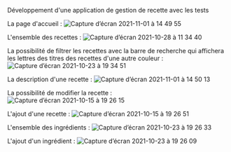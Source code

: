 Développement d'une application de gestion de recette avec les tests

La page d'accueil :
![Capture d’écran 2021-11-01 à 14 49 55](https://user-images.githubusercontent.com/77897283/139699029-054b6469-29fc-4cba-abbc-9e8b1c56d100.png)

L'ensemble des recettes :
![Capture d’écran 2021-10-28 à 11 34 40](https://user-images.githubusercontent.com/77897283/139698842-45039889-2ce8-4003-b862-5afac0ddd7b3.png)

La possibilité de filtrer les recettes avec la barre de recherche qui affichera les lettres des titres des recettes d'une autre couleur :
![Capture d’écran 2021-10-23 à 19 34 51](https://user-images.githubusercontent.com/77897283/139698850-2909aa90-a6fe-4dc0-8bb1-dea87f7c82fb.png)

La description d'une recette :
![Capture d’écran 2021-11-01 à 14 50 13](https://user-images.githubusercontent.com/77897283/139698882-5c8bcd8f-0a5a-4121-b69b-89d12c185fa0.png)

La possibilité de modifier la recette :
![Capture d’écran 2021-10-15 à 19 26 15](https://user-images.githubusercontent.com/77897283/139698914-9a95b6e2-cfa6-4735-8b70-a868e9ea15c2.png)

L'ajout d'une recette :
![Capture d’écran 2021-10-15 à 19 26 51](https://user-images.githubusercontent.com/77897283/139698930-8c52fec2-cb78-4dde-af27-9275e47fdc38.png)

L'ensemble des ingrédients :
![Capture d’écran 2021-10-23 à 19 26 33](https://user-images.githubusercontent.com/77897283/139698944-9d3ddf37-ad7b-436b-aec2-320fb34847a7.png)

L'ajout d'un ingrédient :
![Capture d’écran 2021-10-23 à 19 26 09](https://user-images.githubusercontent.com/77897283/139698957-35db9614-db0a-46e9-8965-682383eeff5c.png)
